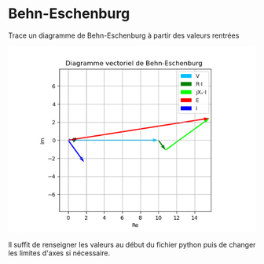 # Behn-Eschenburg
Trace un diagramme de Behn-Eschenburg à partir des valeurs rentrées

![Plan Behn-Eschenburg](Behn-Eschenburg.png)

Il suffit de renseigner les valeurs au début du fichier python puis de changer les limites d'axes si nécessaire.
